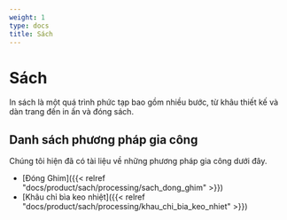 ```yaml
---
weight: 1
type: docs
title: Sách
---
```


# Sách

In sách là một quá trình phức tạp bao gồm nhiều bước, từ khâu thiết kế và dàn trang đến in ấn và đóng sách.


## Danh sách phương pháp gia công

Chúng tôi hiện đã có tài liệu về những phương pháp gia công dưới đây.

- [Đóng Ghim]({{< relref "docs/product/sach/processing/sach_dong_ghim" >}})
- [Khâu chỉ bìa keo nhiệt]({{< relref "docs/product/sach/processing/khau_chi_bia_keo_nhiet" >}})


